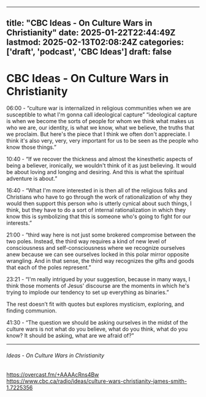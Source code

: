 
---
title: "CBC Ideas - On Culture Wars in Christianity"
date: 2025-01-22T22:44:49Z
lastmod: 2025-02-13T02:08:24Z
categories: ['draft', 'podcast', 'CBC Ideas']
draft: false
---


# CBC Ideas - On Culture Wars in Christianity

06:00 - “culture war is internalized in religious communities when we are susceptible to what I'm gonna call ideological capture”
“ideological capture is when we become the sorts of people for whom we think what makes us who we are, our identity, is what we know, what we believe, the truths that we proclaim. But here's the piece that I think we often don't appreciate. I think it's also very, very, very important for us to be seen as the people who know those things.”

10:40 - “If we recover the thickness and almost the kinesthetic aspects of being a believer, ironically, we wouldn't think of it as just believing. It would be about loving and longing and desiring. And this is what the spiritual adventure is about.”

16:40 - “What I'm more interested in is then all of the religious folks and Christians who have to go through the work of rationalization of why they would then support this person who is utterly cynical about such things, I think, but they have to do a sort of internal rationalization in which they know this is symbolizing that this is someone who's going to fight for our interests.”

21:00 - “third way here is not just some brokered compromise between the two poles. Instead, the third way requires a kind of new level of consciousness and self-consciousness where we recognize ourselves anew because we can see ourselves locked in this polar mirror opposite wrangling. And in that sense, the third way recognizes the gifts and goods that each of the poles represent.”

23:21 - “I'm really intrigued by your suggestion, because in many ways, I think those moments of Jesus' discourse are the moments in which he's trying to implode our tendency to set up everything as binaries.”

The rest doesn’t fit with quotes but explores mysticism, exploring, and finding communion.

41:30 - “The question we should be asking ourselves in the midst of the culture wars is not what do you believe, what do you think, what do you know? It should be asking, what are we afraid of?”

---
###### Ideas - On Culture Wars in Christianity

https://overcast.fm/+AAAAcRns4Bw  
https://www.cbc.ca/radio/ideas/culture-wars-christianity-james-smith-1.7225356

<!-- #public -->
<!-- #draft -->
<!-- #podcast -->
<!-- #CBC Ideas# -->

<!-- {BearID:1278CCE8-C3E3-4942-8DF8-95ADECD376EC} -->
